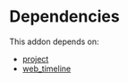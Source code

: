 # Dependencies

This addon depends on:

- [project](https://github.com/bringout/oca-ocb-project/tree/c42e326277183f2f00a74e72411a653fd86f73b4/odoo-bringout-oca-ocb-project)
- [web_timeline](https://github.com/bringout/oca-technical)
